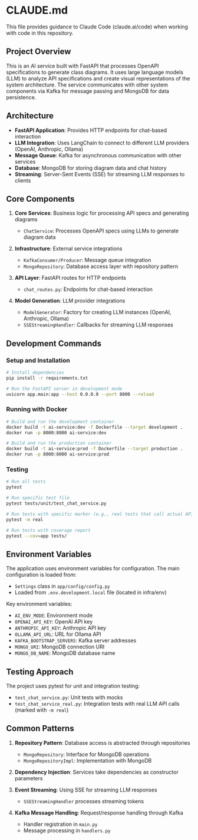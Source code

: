 # CLAUDE.md

This file provides guidance to Claude Code (claude.ai/code) when working with code in this repository.

## Project Overview

This is an AI service built with FastAPI that processes OpenAPI specifications to generate class diagrams. It uses large language models (LLM) to analyze API specifications and create visual representations of the system architecture. The service communicates with other system components via Kafka for message passing and MongoDB for data persistence.

## Architecture

- **FastAPI Application**: Provides HTTP endpoints for chat-based interaction
- **LLM Integration**: Uses LangChain to connect to different LLM providers (OpenAI, Anthropic, Ollama)
- **Message Queue**: Kafka for asynchronous communication with other services
- **Database**: MongoDB for storing diagram data and chat history
- **Streaming**: Server-Sent Events (SSE) for streaming LLM responses to clients

## Core Components

1. **Core Services**: Business logic for processing API specs and generating diagrams
   - `ChatService`: Processes OpenAPI specs using LLMs to generate diagram data

2. **Infrastructure**: External service integrations
   - `KafkaConsumer/Producer`: Message queue integration
   - `MongoRepository`: Database access layer with repository pattern

3. **API Layer**: FastAPI routes for HTTP endpoints
   - `chat_routes.py`: Endpoints for chat-based interaction

4. **Model Generation**: LLM provider integrations
   - `ModelGenerator`: Factory for creating LLM instances (OpenAI, Anthropic, Ollama)
   - `SSEStreamingHandler`: Callbacks for streaming LLM responses

## Development Commands

### Setup and Installation

```bash
# Install dependencies
pip install -r requirements.txt

# Run the FastAPI server in development mode
uvicorn app.main:app --host 0.0.0.0 --port 8000 --reload
```

### Running with Docker

```bash
# Build and run the development container
docker build -t ai-service:dev -f Dockerfile --target development .
docker run -p 8000:8000 ai-service:dev

# Build and run the production container
docker build -t ai-service:prod -f Dockerfile --target production .
docker run -p 8000:8000 ai-service:prod
```

### Testing

```bash
# Run all tests
pytest

# Run specific test file
pytest tests/unit/test_chat_service.py

# Run tests with specific marker (e.g., real tests that call actual APIs)
pytest -m real

# Run tests with coverage report
pytest --cov=app tests/
```

## Environment Variables

The application uses environment variables for configuration. The main configuration is loaded from:
- `Settings` class in `app/config/config.py`
- Loaded from `.env.development.local` file (located in infra/env)

Key environment variables:
- `AI_ENV_MODE`: Environment mode
- `OPENAI_API_KEY`: OpenAI API key
- `ANTHROPIC_API_KEY`: Anthropic API key
- `OLLAMA_API_URL`: URL for Ollama API
- `KAFKA_BOOTSTRAP_SERVERS`: Kafka server addresses
- `MONGO_URI`: MongoDB connection URI
- `MONGO_DB_NAME`: MongoDB database name

## Testing Approach

The project uses pytest for unit and integration testing:
- `test_chat_service.py`: Unit tests with mocks
- `test_chat_service_real.py`: Integration tests with real LLM API calls (marked with `-m real`)

## Common Patterns

1. **Repository Pattern**: Database access is abstracted through repositories
   - `MongoRepository`: Interface for MongoDB operations
   - `MongoRepositoryImpl`: Implementation with MongoDB

2. **Dependency Injection**: Services take dependencies as constructor parameters

3. **Event Streaming**: Using SSE for streaming LLM responses
   - `SSEStreamingHandler` processes streaming tokens

4. **Kafka Message Handling**: Request/response handling through Kafka
   - Handler registration in `main.py`
   - Message processing in `handlers.py`